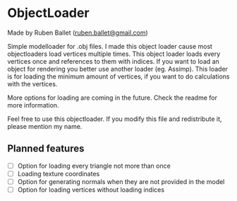 # ObjectLoader
Made by Ruben Ballet (ruben.ballet@gmail.com)

Simple modelloader for .obj files.
I made this object loader cause most objectloaders load vertices multiple times.
This object loader loads every vertices once and references to them with indices.
If you want to load an object for rendering you better use another loader (eg. Assimp).
This loader is for loading the minimum amount of vertices, if you want to do calculations with the vertices.

More options for loading are coming in the future.
Check the readme for more information.

Feel free to use this objectloader.
If you modify this file and redistribute it, please mention my name.

## Planned features

- [ ] Option for loading every triangle not more than once
- [ ] Loading texture coordinates
- [ ] Option for generating normals when they are not provided in the model
- [ ] Option for loading vertices without loading indices
